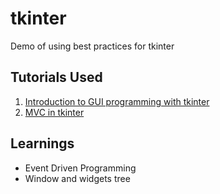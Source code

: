 # tkinter
Demo of using best practices for tkinter


## Tutorials Used
1. [Introduction to GUI programming with tkinter](https://python-textbok.readthedocs.io/en/latest/Introduction_to_GUI_Programming.html)
1. [MVC in tkinter](https://sukhbinder.wordpress.com/2014/12/25/an-example-of-model-view-controller-design-pattern-with-tkinter-python/)


##  Learnings
* Event Driven Programming
* Window and widgets tree